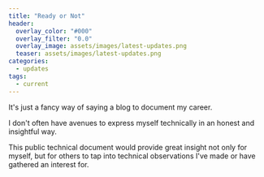 ```yaml
---
title: "Ready or Not"
header:
  overlay_color: "#000"
  overlay_filter: "0.0"
  overlay_image: assets/images/latest-updates.png
  teaser: assets/images/latest-updates.png
categories:
  - updates
tags:
  - current
---
```


It's just a fancy way of saying a blog to document my career.

I don't often have avenues to express myself technically in an honest and insightful way. 

This public technical document would provide great insight not only for myself, but for others to tap into technical observations I've made or have gathered an interest for. 
